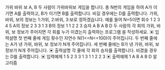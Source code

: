 가위 바위 보
A, B 두 사람이 가위바위보 게임을 합니다. 총 N번의 게임을 하여 A가 이기면 A를 출력하고,
B가 이기면 B를 출력합니다. 비길 경우에는 D를 출력합니다.
가위, 바위, 보의 정보는 1:가위, 2:바위, 3:보로 정하겠습니다.
예를 들어 N=5이면
회수 1 2 3 4 5
A의 정보 2 3 3 1 3
B의 정보 1 1 2 2 3
승자 A B A B D
두 사람의 각 회의 가위, 바위, 보 정보가 주어지면 각 회를 누가 이겼는지 출력하는 프로그램
을 작성하세요.
▣ 입력설명
첫 번째 줄에 게임 횟수인 자연수 N(1<=N<=100)이 주어집니다.
두 번째 줄에는 A가 낸 가위, 바위, 보 정보가 N개 주어집니다.
세 번째 줄에는 B가 낸 가위, 바위, 보 정보가 N개 주어집니다.
▣ 출력설명
각 줄에 각 회의 승자를 출력합니다. 비겼을 경우는 D를 출력합니다.
▣ 입력예제 1
5
2 3 3 1 3
1 1 2 2 3
▣ 출력예제 1
A
B
A
B
D
알고리즘

